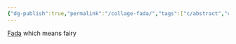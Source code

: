 ```yaml
---
{"dg-publish":true,"permalink":"/collage-fada/","tags":["c/abstract","c/uncollage","c/brown","c/red","c/yellow","c/FF"],"created":"2024-01-04T11:21:24.455-05:00","updated":"2024-01-04T18:27:45.251-05:00"}
---
```



[Fada](https://www.instagram.com/p/CUsUYLQLDFK/) which means fairy
